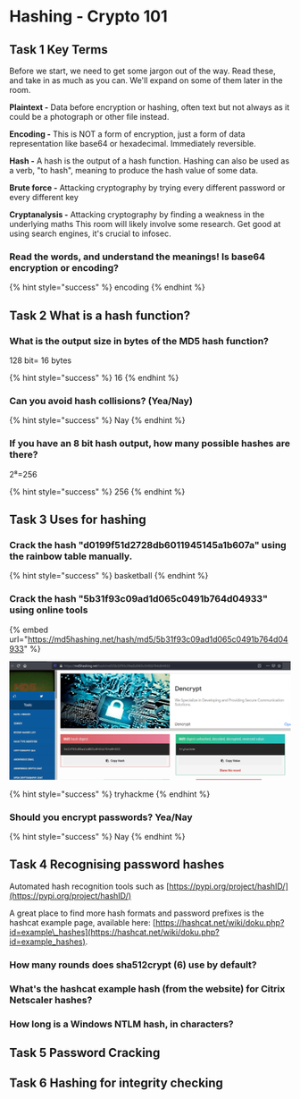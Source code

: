 # Hashing - Crypto 101

## Task 1 Key Terms

Before we start, we need to get some jargon out of the way. Read these, and take in as much as you can. We'll expand on some of them later in the room.

**Plaintext -** Data before encryption or hashing, often text but not always as it could be a photograph or other file instead.

**Encoding -** This is NOT a form of encryption, just a form of data representation like base64 or hexadecimal. Immediately reversible.

**Hash -** A hash is the output of a hash function. Hashing can also be used as a verb, "to hash", meaning to produce the hash value of some data.

**Brute force -** Attacking cryptography by trying every different password or every different key

**Cryptanalysis -** Attacking cryptography by finding a weakness in the underlying maths This room will likely involve some research. Get good at using search engines, it's crucial to infosec.

### Read the words, and understand the meanings! Is base64 encryption or encoding?

{% hint style="success" %}
encoding
{% endhint %}

## Task 2 What is a hash function?

### What is the output size in bytes of the MD5 hash function?

128 bit= 16 bytes

{% hint style="success" %}
16
{% endhint %}

### Can you avoid hash collisions? \(Yea/Nay\)

{% hint style="success" %}
Nay
{% endhint %}

### If you have an 8 bit hash output, how many possible hashes are there?

2⁸=256

{% hint style="success" %}
256
{% endhint %}

## Task 3 Uses for hashing

### Crack the hash "d0199f51d2728db6011945145a1b607a" using the rainbow table manually.

{% hint style="success" %}
basketball
{% endhint %}

### Crack the hash "5b31f93c09ad1d065c0491b764d04933" using online tools

{% embed url="https://md5hashing.net/hash/md5/5b31f93c09ad1d065c0491b764d04933" %}



![](../.gitbook/assets/image%20%28294%29.png)

{% hint style="success" %}
tryhackme
{% endhint %}

### Should you encrypt passwords? Yea/Nay

{% hint style="success" %}
Nay
{% endhint %}

## Task 4 Recognising password hashes

Automated hash recognition tools such as [https://pypi.org/project/hashID/](https://pypi.org/project/hashID/)

A great place to find more hash formats and password prefixes is the hashcat example page, available here: [https://hashcat.net/wiki/doku.php?id=example\_hashes](https://hashcat.net/wiki/doku.php?id=example_hashes).

### How many rounds does sha512crypt \($6$\) use by default?



### What's the hashcat example hash \(from the website\) for Citrix Netscaler hashes?



### How long is a Windows NTLM hash, in characters?



## Task 5 Password Cracking



## Task 6 Hashing for integrity checking



